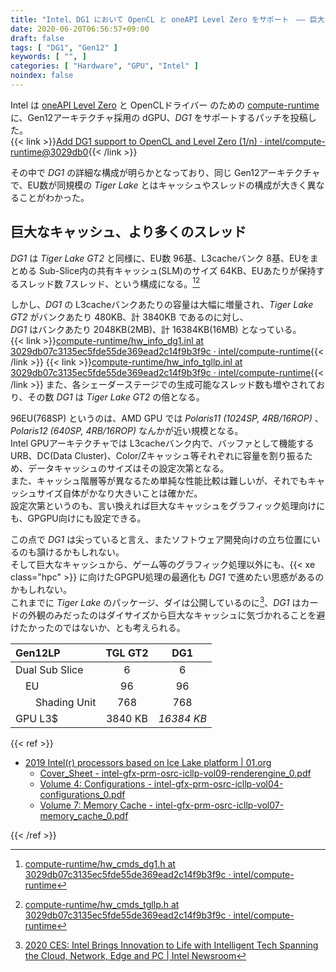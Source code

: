 ```yaml
---
title: "Intel、DG1 において OpenCL と oneAPI Level Zero をサポート　―― 巨大なキャッシュを持つ DG1"
date: 2020-06-20T06:56:57+09:00
draft: false
tags: [ "DG1", "Gen12" ]
keywords: [ "", ]
categories: [ "Hardware", "GPU", "Intel" ]
noindex: false
---
```


Intel は [oneAPI Level Zero](https://spec.oneapi.com/versions/latest/elements/l0/source/index.html) と OpenCLドライバー のための [compute-runtime](https://github.com/intel/compute-runtime) に、Gen12アーキテクチャ採用の dGPU、*DG1* をサポートするパッチを投稿した。  
{{< link >}}[Add DG1 support to OpenCL and Level Zero (1/n) · intel/compute-runtime@3029db0](https://github.com/intel/compute-runtime/commit/3029db07c3135ec5fde55de369ead2c14f9b3f9c){{< /link >}}

その中で *DG1* の詳細な構成が明らかとなっており、同じ Gen12アーキテクチャで、EU数が同規模の *Tiger Lake* とはキャッシュやスレッドの構成が大きく異なることがわかった。  

## 巨大なキャッシュ、より多くのスレッド

*DG1* は *Tiger Lake GT2* と同様に、EU数 96基、L3cacheバンク 8基、EUをまとめる Sub-Slice内の共有キャッシュ(SLM)のサイズ 64KB、EUあたりが保持するスレッド数 7スレッド、という構成になる。[^2][^3]  

しかし、*DG1* の L3cacheバンクあたりの容量は大幅に増量され、*Tiger Lake GT2* がバンクあたり 480KB、計 3840KB であるのに対し、  
*DG1* はバンクあたり 2048KB(2MB)、計 16384KB(16MB) となっている。  
{{< link >}}[compute-runtime/hw_info_dg1.inl at 3029db07c3135ec5fde55de369ead2c14f9b3f9c · intel/compute-runtime](https://github.com/intel/compute-runtime/blob/3029db07c3135ec5fde55de369ead2c14f9b3f9c/opencl/source/gen12lp/hw_info_dg1.inl){{< /link >}}
{{< link >}}[compute-runtime/hw_info_tgllp.inl at 3029db07c3135ec5fde55de369ead2c14f9b3f9c · intel/compute-runtime](https://github.com/intel/compute-runtime/blob/3029db07c3135ec5fde55de369ead2c14f9b3f9c/opencl/source/gen12lp/hw_info_tgllp.inl){{< /link >}}
また、各シェーダーステージでの生成可能なスレッド数も増やされており、その数 *DG1* は *Tiger Lake GT2* の倍となる。  

[^2]: [compute-runtime/hw_cmds_dg1.h at 3029db07c3135ec5fde55de369ead2c14f9b3f9c · intel/compute-runtime](https://github.com/intel/compute-runtime/blob/3029db07c3135ec5fde55de369ead2c14f9b3f9c/shared/source/gen12lp/hw_cmds_dg1.h)
[^3]: [compute-runtime/hw_cmds_tgllp.h at 3029db07c3135ec5fde55de369ead2c14f9b3f9c · intel/compute-runtime](https://github.com/intel/compute-runtime/blob/3029db07c3135ec5fde55de369ead2c14f9b3f9c/shared/source/gen12lp/hw_cmds_tgllp.h)

96EU(768SP) というのは、AMD GPU では *Polaris11 (1024SP, 4RB/16ROP)* 、*Polaris12 (640SP, 4RB/16ROP)* なんかが近い規模となる。  
Intel GPUアーキテクチャでは L3cacheバンク内で、バッファとして機能する URB、DC(Data Cluster)、Color/Zキャッシュ等それぞれに容量を割り振るため、データキャッシュのサイズはその設定次第となる。  
また、キャッシュ階層等が異なるため単純な性能比較は難しいが、それでもキャッシュサイズ自体がかなり大きいことは確かだ。  
設定次第というのも、言い換えれば巨大なキャッシュをグラフィック処理向けにも、GPGPU向けにも設定できる。  

この点で *DG1* は尖っていると言え、またソフトウェア開発向けの立ち位置にいるのも頷けるかもしれない。  
そして巨大なキャッシュから、ゲーム等のグラフィック処理以外にも、{{< xe class="hpc" >}} に向けたGPGPU処理の最適化も *DG1* で進めたい思惑があるのかもしれない。  
これまでに *Tiger Lake* のパッケージ、ダイは公開しているのに[^1]、*DG1* はカードの外観のみだったのはダイサイズから巨大なキャッシュに気づかれることを避けたかったのではないか、とも考えられる。  

[^1]: [2020 CES: Intel Brings Innovation to Life with Intelligent Tech Spanning the Cloud, Network, Edge and PC | Intel Newsroom](https://newsroom.intel.com/news-releases/intel-ces-2020/)

| Gen12LP | TGL GT2 | DG1 |
| :-- | :--: | :--: |
| Dual Sub Slice | 6 | 6 |
| &emsp;EU | 96 | 96 |
| &emsp;&emsp;Shading Unit | 768 | 768 |
| GPU L3$ | 3840 KB | *16384 KB* |

{{< ref >}}

 * [2019 Intel(r) processors based on Ice Lake platform | 01.org](https://01.org/linuxgraphics/hardware-specification-prms/2019-intelr-processors-based-ice-lake-platform)
    * [Cover_Sheet - intel-gfx-prm-osrc-icllp-vol09-renderengine_0.pdf](https://01.org/sites/default/files/documentation/intel-gfx-prm-osrc-icllp-vol09-renderengine_0.pdf)
    * [Volume 4: Configurations - intel-gfx-prm-osrc-icllp-vol04-configurations_0.pdf](https://01.org/sites/default/files/documentation/intel-gfx-prm-osrc-icllp-vol04-configurations_0.pdf)
    * [Volume 7: Memory Cache - intel-gfx-prm-osrc-icllp-vol07-memory_cache_0.pdf](https://01.org/sites/default/files/documentation/intel-gfx-prm-osrc-icllp-vol07-memory_cache_0.pdf)

{{< /ref >}}
